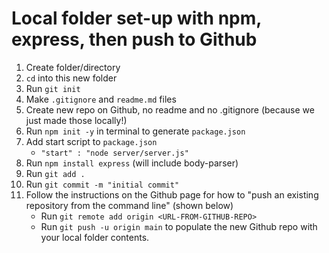 # Local folder set-up with npm, express, then push to Github

1. Create folder/directory
2. `cd` into this new folder
3. Run `git init`
4. Make `.gitignore` and `readme.md` files
5. Create new repo on Github, no readme and no .gitignore (because we just made those locally!)
6. Run `npm init -y` in terminal to generate `package.json`
7. Add start script to `package.json`
    - `"start" : "node server/server.js"`
8. Run `npm install express` (will include body-parser)
9. Run `git add .`
10. Run `git commit -m "initial commit"`
11. Follow the instructions on the Github page for how to "push an existing repository from the command line" (shown below)
    - Run `git remote add origin <URL-FROM-GITHUB-REPO>`
    - Run `git push -u origin main` to populate the new Github repo with your local folder contents.